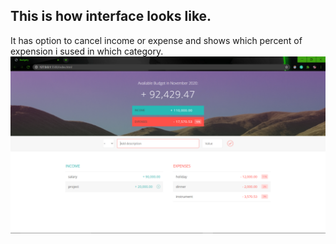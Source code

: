 ## This is how interface looks like.

It has option to cancel income or expense and shows which percent of expension i sused in which category.
![](Demo.png)
